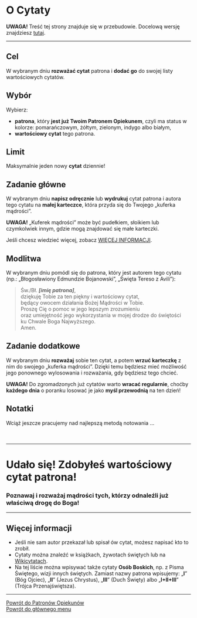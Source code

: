 # <span class="status status-list"><span class="status status-list">O</span> Cytaty</span>
**UWAGA!** Treść tej strony znajduje się w przebudowie. Docelową wersję znajdziesz [tutaj](nowy_index.md).

---
## Cel
W <span class="selected-day-info">wybranym dniu</span> **rozważać cytat** patrona i **dodać go** do swojej listy wartościowych cytatów.
## Wybór
Wybierz:
- **patrona**, który **jest już Twoim Patronem Opiekunem**, czyli ma status w kolorze: <span class="status status-orange">pomarańczowym</span>, <span class="status status-yellow">żółtym</span>, <span class="status status-green">zielonym</span>, <span class="status status-indigo">indygo</span> albo <span class="status status-white">białym</span>,
- **wartościowy cytat** tego patrona.
## Limit
Maksymalnie jeden nowy **cytat** dziennie!
## Zadanie główne
W <span class="selected-day-info">wybranym dniu</span> **napisz odręcznie** lub **wydrukuj** cytat patrona i autora tego cytatu na **małej karteczce**, która przyda się do Twojego „kuferka mądrości”.

**UWAGA!** „Kuferek mądrości” może być pudełkiem, słoikiem lub czymkolwiek innym, gdzie mogą znajdować się małe karteczki.

Jeśli chcesz wiedzieć więcej, zobacz [WIĘCEJ INFORMACJI](#cytaty-wiecej-informacji).
## Modlitwa
W <span class="selected-day-info">wybranym dniu</span> pomódl się do patrona, który jest autorem tego cytatu (np.: „Błogosławiony Edmundzie Bojanowski”, „Święta Tereso z Avili”):
> Św./Bł. _**[imię patrona]**_,  
> dziękuję Tobie za ten piękny i wartościowy cytat,  
> będący owocem działania Bożej Mądrości w Tobie.  
> Proszę Cię o pomoc w jego lepszym zrozumieniu  
> oraz umiejętność jego wykorzystania w mojej drodze do świętości  
> ku Chwale Boga Najwyższego.  
> Amen.
## Zadanie dodatkowe
W <span class="selected-day-info">wybranym dniu</span> **rozważaj** sobie ten cytat, a potem **wrzuć karteczkę** z nim do swojego „kuferka mądrości”. Dzięki temu będziesz mieć możliwość jego ponownego wylosowania i rozważania, gdy będziesz tego chcieć.

**UWAGA!** Do zgromadzonych już cytatów warto **wracać regularnie**, choćby **każdego dnia** o poranku losować je jako **myśl przewodnią** na ten dzień!
## Notatki
Wciąż jeszcze pracujemy nad najlepszą metodą notowania ...
<br />
<br />
<br />

---
# Udało się! Zdobyłeś wartościowy cytat patrona!
### Poznawaj i rozważaj mądrości tych, którzy odnaleźli już właściwą drogę do Boga!
---

## <span id="cytaty-wiecej-informacji">Więcej informacji</span>
- Jeśli nie sam autor przekazał lub spisał ów cytat, możesz napisać kto to zrobił.
- Cytaty można znaleźć w książkach, żywotach świętych lub na [Wikicytatach](https://pl.wikiquote.org).
- Na tej liście można wpisywać także cytaty **Osób Boskich**, np. z Pisma Świętego, wizji innych świętych. Zamiast nazwy patrona wpisujemy: „**I**” (Bóg Ojciec), „**II**” (Jezus Chrystus), „**III**” (Duch Święty) albo „**I+II+III**” (Trójca Przenajświętsza).

---
[Powrót do Patronów Opiekunów](patroni_opiekunowie_ex.md)  
[Powrót do głównego menu](index_ex.md)
